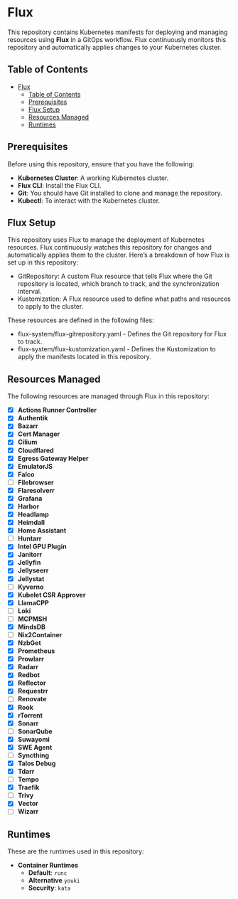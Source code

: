 # Flux

This repository contains Kubernetes manifests for deploying and managing resources using **Flux** in a GitOps workflow. Flux continuously monitors this repository and automatically applies changes to your Kubernetes cluster.

## Table of Contents

- [Flux](#flux)
  - [Table of Contents](#table-of-contents)
  - [Prerequisites](#prerequisites)
  - [Flux Setup](#flux-setup)
  - [Resources Managed](#resources-managed)
  - [Runtimes](#runtimes)

## Prerequisites

Before using this repository, ensure that you have the following:

- **Kubernetes Cluster**: A working Kubernetes cluster.
- **Flux CLI**: Install the Flux CLI.
- **Git**: You should have Git installed to clone and manage the repository.
- **Kubectl**: To interact with the Kubernetes cluster.

## Flux Setup

This repository uses Flux to manage the deployment of Kubernetes resources. Flux continuously watches this repository for changes and automatically applies them to the cluster. Here’s a breakdown of how Flux is set up in this repository:

- GitRepository: A custom Flux resource that tells Flux where the Git repository is located, which branch to track, and the synchronization interval.
- Kustomization: A Flux resource used to define what paths and resources to apply to the cluster.

These resources are defined in the following files:

- flux-system/flux-gitrepository.yaml - Defines the Git repository for Flux to track.
- flux-system/flux-kustomization.yaml - Defines the Kustomization to apply the manifests located in this repository.

## Resources Managed

The following resources are managed through Flux in this repository:

- [x] **Actions Runner Controller**
- [X] **Authentik**
- [x] **Bazarr**
- [x] **Cert Manager**
- [x] **Cilium**
- [X] **Cloudflared**
- [x] **Egress Gateway Helper**
- [x] **EmulatorJS**
- [x] **Falco**
- [ ] **Filebrowser**
- [x] **Flaresolverr**
- [x] **Grafana**
- [X] **Harbor**
- [x] **Headlamp**
- [x] **Heimdall**
- [x] **Home Assistant**
- [ ] **Huntarr**
- [x] **Intel GPU Plugin**
- [x] **Janitorr**
- [x] **Jellyfin**
- [x] **Jellyseerr**
- [x] **Jellystat**
- [ ] **Kyverno**
- [x] **Kubelet CSR Approver**
- [x] **LlamaCPP**
- [ ] **Loki**
- [ ] **MCPMSH**
- [x] **MindsDB**
- [ ] **Nix2Container**
- [x] **NzbGet**
- [x] **Prometheus**
- [x] **Prowlarr**
- [x] **Radarr**
- [x] **Redbot**
- [x] **Reflector**
- [x] **Requestrr**
- [ ] **Renovate**
- [x] **Rook**
- [x] **rTorrent**
- [x] **Sonarr**
- [ ] **SonarQube**
- [x] **Suwayomi**
- [x] **SWE Agent**
- [ ] **Syncthing**
- [x] **Talos Debug**
- [x] **Tdarr**
- [ ] **Tempo**
- [x] **Traefik**
- [ ] **Trivy**
- [x] **Vector**
- [ ] **Wizarr**

## Runtimes

These are the runtimes used in this repository:

- **Container Runtimes**
  - **Default**: `runc`
  - **Alternative** `youki`
  - **Security**: `kata`
